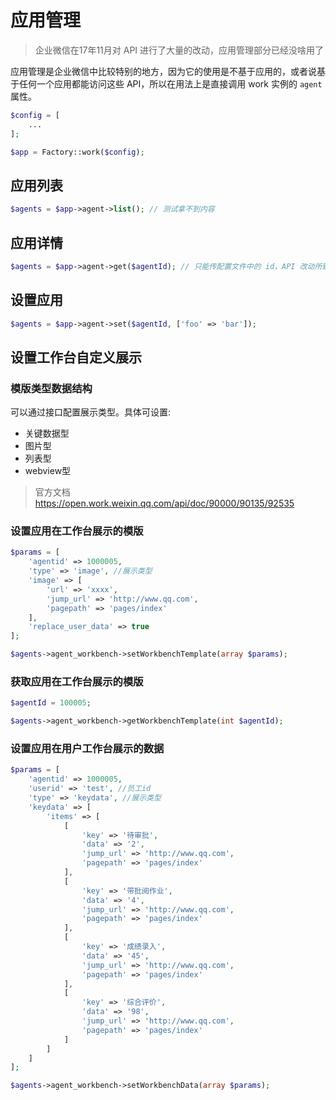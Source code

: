 # 应用管理

>  企业微信在17年11月对 API 进行了大量的改动，应用管理部分已经没啥用了

应用管理是企业微信中比较特别的地方，因为它的使用是不基于应用的，或者说基于任何一个应用都能访问这些 API，所以在用法上是直接调用 work 实例的 `agent` 属性。

```php
$config = [
    ...
];

$app = Factory::work($config);
```

## 应用列表

```php
$agents = $app->agent->list(); // 测试拿不到内容
```

## 应用详情

```php
$agents = $app->agent->get($agentId); // 只能传配置文件中的 id，API 改动所致
```

## 设置应用

```php
$agents = $app->agent->set($agentId, ['foo' => 'bar']);
```

## 设置工作台自定义展示

### 模版类型数据结构

可以通过接口配置展示类型。具体可设置:

- 关键数据型
- 图片型
- 列表型
- webview型

> 官方文档
> https://open.work.weixin.qq.com/api/doc/90000/90135/92535

### 设置应用在工作台展示的模版

```php
$params = [
    'agentid' => 1000005,
    'type' => 'image', //展示类型
    'image' => [
        'url' => 'xxxx',
        'jump_url' => 'http://www.qq.com',
        'pagepath' => 'pages/index'
    ],
    'replace_user_data' => true
];

$agents->agent_workbench->setWorkbenchTemplate(array $params);
```

### 获取应用在工作台展示的模版

```php
$agentId = 100005;

$agents->agent_workbench->getWorkbenchTemplate(int $agentId);
```


### 设置应用在用户工作台展示的数据

```php
$params = [
    'agentid' => 1000005,
    'userid' => 'test', //员工id
    'type' => 'keydata', //展示类型
    'keydata' => [
        'items' => [
            [
                'key' => '待审批',
                'data' => '2',
                'jump_url' => 'http://www.qq.com',
                'pagepath' => 'pages/index'
            ],
            [
                'key' => '带批阅作业',
                'data' => '4',
                'jump_url' => 'http://www.qq.com',
                'pagepath' => 'pages/index'
            ],
            [
                'key' => '成绩录入',
                'data' => '45',
                'jump_url' => 'http://www.qq.com',
                'pagepath' => 'pages/index'
            ],
            [
                'key' => '综合评价',
                'data' => '98',
                'jump_url' => 'http://www.qq.com',
                'pagepath' => 'pages/index'
            ]
        ]
    ]
];

$agents->agent_workbench->setWorkbenchData(array $params);
```